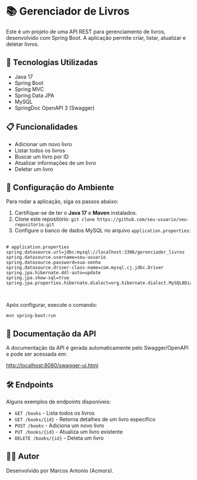 <h1>📚 Gerenciador de Livros</h1>

<p>Este é um projeto de uma API REST para gerenciamento de livros, desenvolvido com Spring Boot. A aplicação permite criar, listar, atualizar e deletar livros.</p>

<h2>🚀 Tecnologias Utilizadas</h2>
    <ul>
        <li>Java 17</li>
        <li>Spring Boot</li>
        <li>Spring MVC</li>
        <li>Spring Data JPA</li>
        <li>MySQL</li>
        <li>SpringDoc OpenAPI 3 (Swagger)</li>
    </ul>

 <h2>📋 Funcionalidades</h2>
    <ul>
        <li>Adicionar um novo livro</li>
        <li>Listar todos os livros</li>
        <li>Buscar um livro por ID</li>
        <li>Atualizar informações de um livro</li>
        <li>Deletar um livro</li>
    </ul>

 <h2>🔧 Configuração do Ambiente</h2>
    <p>Para rodar a aplicação, siga os passos abaixo:</p>
    <ol>
        <li>Certifique-se de ter o <strong>Java 17</strong> e <strong>Maven</strong> instalados.</li>
        <li>Clone este repositório: <code>git clone https://github.com/seu-usuario/seu-repositorio.git</code></li>
        <li>Configure o banco de dados MySQL no arquivo <code>application.properties</code>:</li>
    </ol>

<pre>
        <code>
# application.properties
spring.datasource.url=jdbc:mysql://localhost:3306/gerenciador_livros
spring.datasource.username=seu-usuario
spring.datasource.password=sua-senha
spring.datasource.driver-class-name=com.mysql.cj.jdbc.Driver
spring.jpa.hibernate.ddl-auto=update
spring.jpa.show-sql=true
spring.jpa.properties.hibernate.dialect=org.hibernate.dialect.MySQL8Dialect
        </code>
    </pre>

 <p>Após configurar, execute o comando:</p>
    <pre><code>mvn spring-boot:run</code></pre>

 <h2>📖 Documentação da API</h2>
    <p>A documentação da API é gerada automaticamente pelo Swagger/OpenAPI e pode ser acessada em:</p>
    <p><a href="http://localhost:8080/swagger-ui.html" target="_blank">http://localhost:8080/swagger-ui.html</a></p>

 <h2>🛠️ Endpoints</h2>
<p>Alguns exemplos de endpoints disponíveis:</p>
<ul>
    <li><code>GET /books</code> - Lista todos os livros</li>
    <li><code>GET /books/{id}</code> - Retorna detalhes de um livro específico</li>
    <li><code>POST /books</code> - Adiciona um novo livro</li>
    <li><code>PUT /books/{id}</code> - Atualiza um livro existente</li>
    <li><code>DELETE /books/{id}</code> - Deleta um livro</li>
</ul>

<h2>🧑‍💻 Autor</h2>
    <p>Desenvolvido por Marcos Antonio (Acmors).</p>
